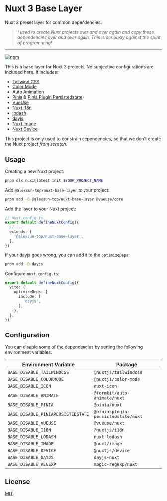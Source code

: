 # Nuxt 3 Base Layer

Nuxt 3 preset layer for common dependencies.

> *I used to create Nuxt projects over and over again and copy these dependencies over and over again. This is seriously against the spirit of programming!*

-----

[![npm](https://img.shields.io/npm/v/@alexsun-top/nuxt-base-layer?style=flat-square)](https://www.npmjs.com/package/@alexsun-top/nuxt-base-layer)

This is a base layer for Nuxt 3 projects. No subjective configurations are included here. It includes:

- [Tailwind CSS](https://nuxt.com/modules/tailwindcss)
- [Color Mode](https://nuxt.com/modules/color-mode)
- [Auto Animation](https://nuxt.com/modules/auto-animate)
- [Pinia](https://nuxt.com/modules/pinia) & [Pinia Plugin Persistedstate](https://nuxt.com/modules/pinia-plugin-persistedstate)
- [VueUse](https://nuxt.com/modules/vueuse)
- [Nuxt i18n](https://nuxt.com/modules/i18n)
- [lodash](https://nuxt.com/modules/lodash)
- [dayjs](https://nuxt.com/modules/dayjs)
- [Nuxt Image](https://nuxt.com/modules/image)
- [Nuxt Device](https://nuxt.com/modules/device)

This project is only used to constrain dependencies, so that we don't create the Nuxt project *from scratch*.

## Usage

Creating a new Nuxt project:

```bash
pnpm dlx nuxi@latest init $YOUR_PROJECT_NAME
```

Add `@alexsun-top/nuxt-base-layer` to your project:

```bash
pnpm add -D @alexsun-top/nuxt-base-layer @vueuse/core
```

Add the layer to your Nuxt project:

```ts
// nuxt.config.ts
export default defineNuxtConfig({
  // ...
  extends: [
    '@alexsun-top/nuxt-base-layer',
  ],
})
```

If your dayjs goes wrong, you can add it to the `optimizeDeps`:

```bash
pnpm add -D dayjs
```

Configure `nuxt.config.ts`:

```ts
export default defineNuxtConfig({
  vite: {
    optimizeDeps: {
      include: [
        'dayjs',
      ],
    },
  },
})
```

## Configuration

You can disable some of the dependencies by setting the following environment variables:

| Environment Variable               | Package                             |
| ---------------------------------- | ----------------------------------- |
| `BASE_DISABLE_TAILWINDCSS`         | `@nuxtjs/tailwindcss`               |
| `BASE_DISABLE_COLORMODE`           | `@nuxtjs/color-mode`                |
| `BASE_DISABLE_ICON`                | `nuxt-icon`                         |
| `BASE_DISABLE_ANIMATE`             | `@formkit/auto-animate/nuxt`        |
| `BASE_DISABLE_PINIA`               | `@pinia/nuxt`                       |
| `BASE_DISABLE_PINIAPERSISTEDSTATE` | `@pinia-plugin-persistedstate/nuxt` |
| `BASE_DISABLE_VUEUSE`              | `@vueuse/nuxt`                      |
| `BASE_DISABLE_I18N`                | `@nuxtjs/i18n`                      |
| `BASE_DISABLE_LODASH`              | `nuxt-lodash`                       |
| `BASE_DISABLE_IMAGE`               | `@nuxt/image`                       |
| `BASE_DISABLE_DEVICE`              | `@nuxtjs/device`                    |
| `BASE_DISABLE_DAYJS`               | `dayjs-nuxt`                        |
| `BASE_DISABLE_REGEXP`              | `magic-regexp/nuxt`                 |

## License

[MIT](./LICENSE).

